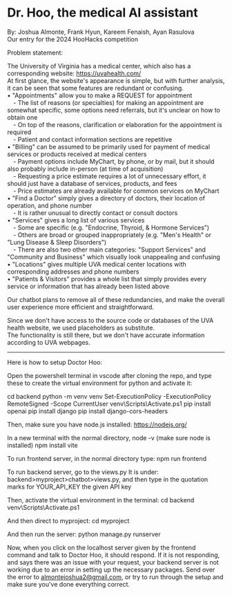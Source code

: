 # Dr. Hoo, the medical AI assistant

By: Joshua Almonte, Frank Hyun, Kareem Fenaish, Ayan Rasulova <br/> 
Our entry for the 2024 HooHacks competition

Problem statement:

The University of Virginia has a medical center, which also has a corresponding website: https://uvahealth.com/ <br/> 
At first glance, the website's appearance is simple, but with further analysis, it can be seen that some features are redundant or confusing. <br/> 
• "Appointments" allow you to make a REQUEST for appointment <br/> 
&emsp;- The list of reasons (or specialties) for making an appointment are somewhat specific, some options need referrals, but it's unclear on how to obtain one <br/> 
&emsp;- On top of the reasons, clarification or elaboration for the appointment is required <br/> 
&emsp;- Patient and contact information sections are repetitive <br/> 
• "Billing" can be assumed to be primarily used for payment of medical services or products received at medical centers <br/> 
&emsp;- Payment options include MyChart, by phone, or by mail, but it should also probably include in-person (at time of acquisition) <br/> 
&emsp;- Requesting a price estimate requires a lot of unnecessary effort, it should just have a database of services, products, and fees <br/> 
&emsp;- Price estimates are already available for common services on MyChart <br/> 
• "Find a Doctor" simply gives a directory of doctors, their location of operation, and phone number <br/> 
&emsp;- It is rather unusual to directly contact or consult doctors <br/> 
• "Services" gives a long list of various services <br/> 
&emsp;- Some are specific (e.g. "Endocrine, Thyroid, & Hormone Services") <br/> 
&emsp;- Others are broad or grouped inappropriately (e.g. "Men's Health" or "Lung Disease & Sleep Disorders") <br/> 
&emsp;- There are also two other main categories: "Support Services" and "Community and Business" which visually look unappealing and confusing <br/> 
• "Locations" gives multiple UVA medical center locations with corresponding addresses and phone numbers <br/> 
• "Patients & Visitors" provides a whole list that simply provides every service or information that has already been listed above

Our chatbot plans to remove all of these redundancies, and make the overall user experience more efficient and straightforward.

Since we don't have access to the source code or databases of the UVA health website, we used placeholders as substitute. <br/> 
The functionality is still there, but we don't have accurate information according to UVA webpages.


-------------------------------------------------------------------------------------------

Here is how to setup Doctor Hoo:

Open the powershell terminal in vscode after cloning the repo, and type these to create the virtual environment for python and activate it:

cd backend
python -m venv venv
Set-ExecutionPolicy -ExecutionPolicy RemoteSigned -Scope CurrentUser
venv\Scripts\Activate.ps1
pip install openai
pip install django
pip install django-cors-headers

Then, make sure you have node.js installed: https://nodejs.org/

In a new terminal with the normal directory,
node -v (make sure node is installed)
npm install vite

To run frontend server, in the normal directory type:
npm run frontend

To run backend server, go to the views.py 
It is under: backend>myproject>chatbot>views.py, 
and then type in the quotation marks for YOUR_API_KEY the given API key

Then, activate the virtual environment in the terminal:
cd backend
venv\Scripts\Activate.ps1

And then direct to myproject:
cd myproject

And then run the server:
python manage.py runserver

Now, when you click on the localhost server given by the frontend command and talk to Doctor Hoo, it should respond. If it is not responding, and says there was an issue with your request, your backend server is not working due to an error in setting up the necessary packages. Send over the error to almontejoshua2@gmail.com, or try to run through the setup and make sure you've done everything correct.
